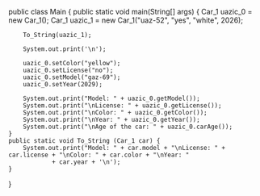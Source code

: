 public class Main {
    public static void main(String[] args) {
        Car_1 uazic_0 = new Car_1();
        Car_1 uazic_1 = new Car_1("uaz-52", "yes", "white", 2026);
        

        To_String(uazic_1);

        System.out.print('\n');

        uazic_0.setColor("yellow");
        uazic_0.setLicense("no");
        uazic_0.setModel("gaz-69");
        uazic_0.setYear(2029);

        System.out.print("Model: " + uazic_0.getModel());
        System.out.print("\nLicense: " + uazic_0.getLicense());
        System.out.print("\nColor: " + uazic_0.getColor());
        System.out.print("\nYear: " + uazic_0.getYear());
        System.out.print("\nAge of the car: " + uazic_0.carAge());
    }
    public static void To_String (Car_1 car) {
        System.out.print("Model: " + car.model + "\nLicense: " + car.license + "\nColor: " + car.color + "\nYear: "
                + car.year + '\n');
    }
}

